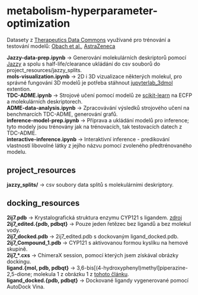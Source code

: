 # metabolism-hyperparameter-optimization
Datasety z [Therapeutics Data Commons](https://tdcommons.ai/) využívané pro trénování a testování modelů: [Obach et al.](https://tdcommons.ai/single_pred_tasks/adme/#half-life-obach-et-al), [AstraZeneca](https://tdcommons.ai/single_pred_tasks/adme/#clearance-astrazeneca)

**Jazzy-data-prep.ipynb** → Generování molekulárních deskriptorů pomocí [Jazzy](https://github.com/AstraZeneca/jazzy) a spolu s half-life/clearance ukládání do csv souborů do project_resources/jazzy_splits.\
**mols-visualization.ipynb** → 2D i 3D vizualizace některých molekul, pro správné fungování 3D modelů je potřeba stáhnout [jupyterlab_3dmol](https://github.com/3dmol/jupyterlab_3Dmol) extention.\
**TDC-ADME.ipynb** → Strojové učení pomocí modelů ze [scikit-learn](https://scikit-learn.org/stable/) na ECFP a molekulárních deskriptorech.\
**ADME-data-analysis.ipynb** → Zpracovávání výsledků strojového učení na benchmarcích TDC-ADME, generování grafů.\
**inference-model-prep.ipynb** → Příprava a ukládání modelů pro inference; tyto modely jsou trénovány jak na trénovacích, tak testovacích datech z TDC-ADME.\
**interactive-inference.ipynb** → Interaktivní inference - predikování vlastností libovolné látky z jejího názvu pomocí zvoleného předtrénovaného modelu.

## project_resources
**jazzy_splits/** → csv soubory data splitů s molekulárními deskriptory.

## docking_resources
**2ij7.pdb** → Krystalografická struktura enzymu CYP121 s ligandem. [zdroj](https://www.rcsb.org/structure/2IJ7)\
**2ij7_edited.{pdb, pdbqt}** → Pouze jeden řetězec bez ligandů a bez molekul vody.\
**2ij7_docked.pdb** → 2ij7_edited.pdb s dockovaným ligand_docked.pdb.\
**2ij7_Compound_1.pdb** → CYP121 s aktivovanou formou kyslíku na hemové skupině.\
**2ij7_*.cxs** → ChimeraX session, pomocí kterých jsem získával obrázky dockingu.\
**ligand.{mol, pdb, pdbqt}** → 3,6-bis[(4-hydroxyphenyl)methyl]piperazine-2,5-dione; molekula 1 z obrázku 1 z [tohoto článku](https://pubmed.ncbi.nlm.nih.gov/23620594/).\
**ligand_docked.{pdb, pdbqt}** → Dockované ligandy vygenerované pomocí AutoDock Vina.
